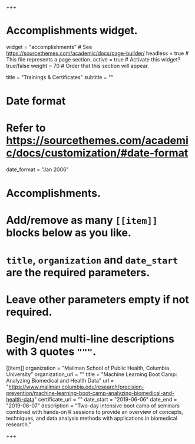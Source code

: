 +++
# Accomplishments widget.
widget = "accomplishments"  # See https://sourcethemes.com/academic/docs/page-builder/
headless = true  # This file represents a page section.
active = true  # Activate this widget? true/false
weight = 70  # Order that this section will appear.

title = "Trainings & Certificates"
subtitle = ""

# Date format
#   Refer to https://sourcethemes.com/academic/docs/customization/#date-format
date_format = "Jan 2006"

# Accomplishments.
#   Add/remove as many `[[item]]` blocks below as you like.
#   `title`, `organization` and `date_start` are the required parameters.
#   Leave other parameters empty if not required.
#   Begin/end multi-line descriptions with 3 quotes `"""`.

[[item]]
  organization = "Mailman School of Public Health, Columbia University"
  organization_url = ""
  title = "Machine Learning Boot Camp: Analyzing Biomedical and Health Data"
  url = "https://www.mailman.columbia.edu/research/precision-prevention/machine-learning-boot-camp-analyzing-biomedical-and-health-data"
  certificate_url = ""
  date_start = "2019-06-06"
  date_end = "2019-06-07"
  description = "Two-day intensive boot camp of seminars combined with hands-on R sessions to provide an overview of concepts, techniques, and data analysis methods with applications in biomedical research."

+++
